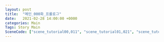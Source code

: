 ```yaml
---
layout: post
title:  "메인_000화_프롤로그"
date:   2021-02-28 14:00:00 +0000
categories: Main
Tags: Story Main
SceneCode: ["scene_tutorial00,011", "scene_tutorial01,021", "scene_tutorial02,031", "scene_tutorial03,041"]
---
```


